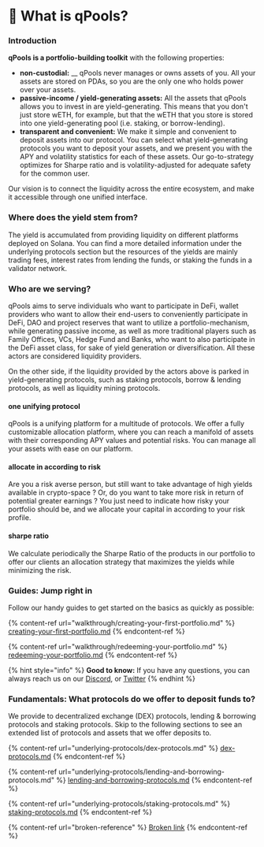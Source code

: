 # 👋 What is qPools?

### Introduction

**qPools is a portfolio-building toolkit** with the following properties:

* **non-custodial:** __ qPools never manages or owns assets of you. All your assets are stored on PDAs, so you are the only one who holds power over your assets.
* **passive-income / yield-generating assets:** All the assets that qPools allows you to invest in are yield-generating. This means that you don't just store wETH, for example, but that the wETH that you store is stored into one yield-generating pool (i.e. staking, or borrow-lending).&#x20;
* **transparent and convenient:** We make it simple and convenient to deposit assets into our protocol. You can select what yield-generating protocols you want to deposit your assets, and we present you with the APY and volatility statistics for each of these assets. Our go-to-strategy optimizes for Sharpe ratio and is volatility-adjusted for adequate safety for the common user.&#x20;

Our vision is to connect the liquidity across the entire ecosystem, and make it accessible through one unified interface.

### Where does the yield stem from?

The yield is accumulated from providing liquidity on different platforms deployed on Solana. You can find a more detailed information under the underlying protocols section but the resources of the yields are mainly trading fees, interest rates from lending the funds, or staking the funds in a validator network.

### Who are we serving?

qPools aims to serve individuals who want to participate in DeFi, wallet providers who want to allow their end-users to conveniently participate in DeFi, DAO and project reserves that want to utilize a portfolio-mechanism, while generating passive income, as well as more traditional players such as Family Offices, VCs, Hedge Fund and Banks, who want to also participate in the DeFi asset class, for sake of yield generation or diversification. All these actors are considered liquidity providers.

On the other side, if the liquidity provided by the actors above is parked in yield-generating protocols, such as staking protocols, borrow & lending protocols, as well as liquidity mining protocols.&#x20;



#### one unifying protocol&#x20;

qPools is a unifying platform for a multitude of protocols. We offer a fully customizable allocation platform, where you can reach a manifold of assets with their corresponding APY values and potential risks. You can manage all your assets with ease on our platform.

#### allocate in according to risk

Are you a risk averse person, but still want to take advantage of high yields available in crypto-space ? Or, do you want to take more risk in return of potential greater earnings ? You just need to indicate how risky your portfolio should be, and we allocate your capital in according to your risk profile.

#### sharpe ratio

We calculate periodically the Sharpe Ratio of the products in our portfolio to offer our clients an allocation strategy that maximizes the yields while minimizing the risk.



### Guides: Jump right in

Follow our handy guides to get started on the basics as quickly as possible:

{% content-ref url="walkthrough/creating-your-first-portfolio.md" %}
[creating-your-first-portfolio.md](walkthrough/creating-your-first-portfolio.md)
{% endcontent-ref %}

{% content-ref url="walkthrough/redeeming-your-portfolio.md" %}
[redeeming-your-portfolio.md](walkthrough/redeeming-your-portfolio.md)
{% endcontent-ref %}

{% hint style="info" %}
**Good to know:** If you have any questions, you can always reach us on our [Discord](https://discord.gg/3MBcnrqyBB), or [Twitter](https://twitter.com/qpoolsfinance)
{% endhint %}

### Fundamentals: What protocols do we offer to deposit funds to?

We provide to decentralized exchange (DEX) protocols, lending & borrowing protocols and staking protocols. Skip to the following sections to see an extended list of protocols and assets that we offer deposits to.&#x20;

{% content-ref url="underlying-protocols/dex-protocols.md" %}
[dex-protocols.md](underlying-protocols/dex-protocols.md)
{% endcontent-ref %}

{% content-ref url="underlying-protocols/lending-and-borrowing-protocols.md" %}
[lending-and-borrowing-protocols.md](underlying-protocols/lending-and-borrowing-protocols.md)
{% endcontent-ref %}

{% content-ref url="underlying-protocols/staking-protocols.md" %}
[staking-protocols.md](underlying-protocols/staking-protocols.md)
{% endcontent-ref %}

{% content-ref url="broken-reference" %}
[Broken link](broken-reference)
{% endcontent-ref %}
